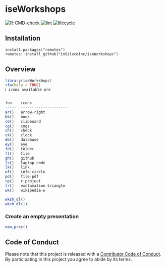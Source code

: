 # iseWorkshops
[![R-CMD-check](https://github.com/inSilecoInc/iseWorkshops/actions/workflows/R-CMD-check.yaml/badge.svg)](https://github.com/inSilecoInc/iseWorkshops/actions/workflows/R-CMD-check.yaml)
[![lint](https://github.com/inSilecoInc/iseWorkshops/actions/workflows/lint.yaml/badge.svg)](https://github.com/inSilecoInc/iseWorkshops/actions/workflows/lint.yaml)
[![lifecycle](https://img.shields.io/badge/lifecycle-experimental-orange.svg)](https://www.tidyverse.org/lifecycle/#experimental)


## Installation 

```{R}
install.packages("remotes")
remotes::install_github("inSilecoInc/iseWorkshops")
```


## Overview 

```R
library(iseWorkshops)
rfa(help = TRUE) 
ℹ icons available are


fun    icons                
-----  ---------------------
ar()   arrow-right          
bk()   book                 
cb()   clipboard            
cg()   cogs                 
ch()   check                
ck()   clock                
db()   database             
ey()   eye                  
fd()   folder               
fl()   file                 
gh()   github               
lc()   laptop-code          
lk()   link                 
nf()   info-circle          
pd()   file-pdf             
rp()   r-project            
tr()   exclamation-triangle 
wk()   wikipedia-w  
```

```R
wksh_dl() 
wksh_dl(1) 
```

### Create an empty presentation

```R
new_pres()
```

## Code of Conduct

Please note that this project is released with a [Contributor Code of Conduct](https://docs.ropensci.org/rcites/CONDUCT.html).
By participating in this project you agree to abide by its terms.